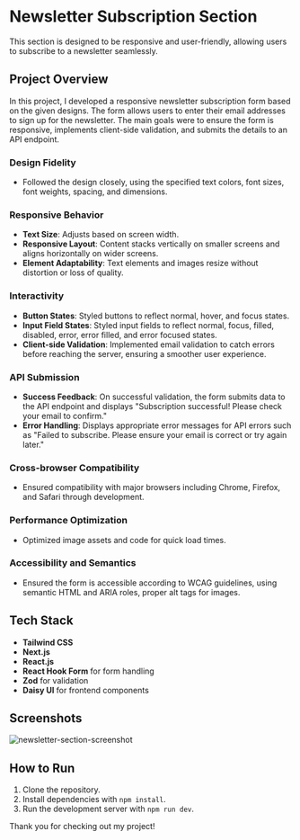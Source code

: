 # Newsletter Subscription Section

This section is designed to be responsive and user-friendly,
allowing users to subscribe to a newsletter seamlessly.

## Project Overview

In this project, I developed a responsive newsletter subscription form based on the given designs. The form allows users to enter their email addresses to sign up for the newsletter. The main goals were to ensure the form is responsive, implements client-side validation, and submits the details to an API endpoint.

### Design Fidelity

- Followed the design closely, using the specified text colors, font sizes, font weights, spacing, and dimensions.

### Responsive Behavior

- **Text Size**: Adjusts based on screen width.
- **Responsive Layout**: Content stacks vertically on smaller screens and aligns horizontally on wider screens.
- **Element Adaptability**: Text elements and images resize without distortion or loss of quality.

### Interactivity

- **Button States**: Styled buttons to reflect normal, hover, and focus states.
- **Input Field States**: Styled input fields to reflect normal, focus, filled, disabled, error, error filled, and error focused states.
- **Client-side Validation**: Implemented email validation to catch errors before reaching the server, ensuring a smoother user experience.

### API Submission

- **Success Feedback**: On successful validation, the form submits data to the API endpoint and displays "Subscription successful! Please check your email to confirm."
- **Error Handling**: Displays appropriate error messages for API errors such as "Failed to subscribe. Please ensure your email is correct or try again later."

### Cross-browser Compatibility

- Ensured compatibility with major browsers including Chrome, Firefox, and Safari through development.

### Performance Optimization

- Optimized image assets and code for quick load times.

### Accessibility and Semantics

- Ensured the form is accessible according to WCAG guidelines, using semantic HTML and ARIA roles, proper alt tags for images.

## Tech Stack

- **Tailwind CSS**
- **Next.js**
- **React.js**
- **React Hook Form** for form handling
- **Zod** for validation
- **Daisy UI** for frontend components

## Screenshots

![newsletter-section-screenshot](https://github.com/user-attachments/assets/36f3ae97-4e09-4517-80aa-c79f5f102772)


## How to Run

1. Clone the repository.
2. Install dependencies with `npm install`.
3. Run the development server with `npm run dev`.

Thank you for checking out my project!
